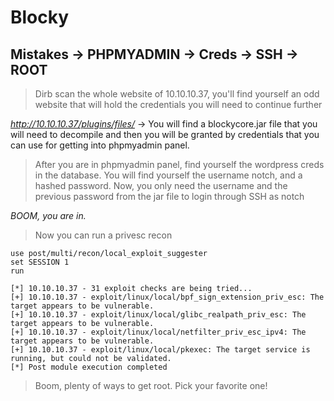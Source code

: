 # Blocky
## Mistakes -> PHPMYADMIN -> Creds -> SSH -> ROOT

> Dirb scan the whole website of 10.10.10.37, you'll find yourself an odd website that will
hold the credentials you will need to continue further

*http://10.10.10.37/plugins/files/* -> You will find a blockycore.jar file that you will
need to decompile and then you will be granted by credentials that you can use
for getting into phpmyadmin panel.

> After you are in phpmyadmin panel, find yourself the wordpress creds in the database. 
You will find yourself the username notch, and a hashed password. Now, you only need the username
and the previous password from the jar file to login through SSH as notch

*BOOM, you are in.*

> Now you can run a privesc recon

```
use post/multi/recon/local_exploit_suggester
set SESSION 1
run

[*] 10.10.10.37 - 31 exploit checks are being tried...
[+] 10.10.10.37 - exploit/linux/local/bpf_sign_extension_priv_esc: The target appears to be vulnerable.
[+] 10.10.10.37 - exploit/linux/local/glibc_realpath_priv_esc: The target appears to be vulnerable.
[+] 10.10.10.37 - exploit/linux/local/netfilter_priv_esc_ipv4: The target appears to be vulnerable.
[+] 10.10.10.37 - exploit/linux/local/pkexec: The target service is running, but could not be validated.
[*] Post module execution completed
```

> Boom, plenty of ways to get root. Pick your favorite one!

